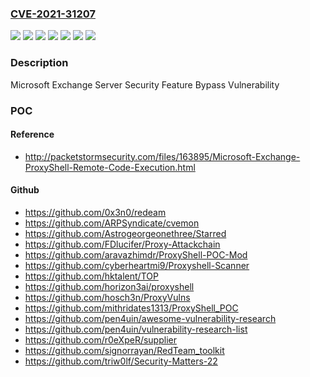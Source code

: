 ### [CVE-2021-31207](https://cve.mitre.org/cgi-bin/cvename.cgi?name=CVE-2021-31207)
![](https://img.shields.io/static/v1?label=Product&message=Microsoft%20Exchange%20Server%202013&color=blue)
![](https://img.shields.io/static/v1?label=Product&message=Microsoft%20Exchange%20Server%202016%20Cumulative%20Update%2019&color=blue)
![](https://img.shields.io/static/v1?label=Product&message=Microsoft%20Exchange%20Server%202016%20Cumulative%20Update%2020&color=blue)
![](https://img.shields.io/static/v1?label=Product&message=Microsoft%20Exchange%20Server%202019%20Cumulative%20Update%208&color=blue)
![](https://img.shields.io/static/v1?label=Product&message=Microsoft%20Exchange%20Server%202019%20Cumulative%20Update%209&color=blue)
![](https://img.shields.io/static/v1?label=Version&message=n%2Fa&color=blue)
![](https://img.shields.io/static/v1?label=Vulnerability&message=Security%20Feature%20Bypass&color=brighgreen)

### Description

Microsoft Exchange Server Security Feature Bypass Vulnerability

### POC

#### Reference
- http://packetstormsecurity.com/files/163895/Microsoft-Exchange-ProxyShell-Remote-Code-Execution.html

#### Github
- https://github.com/0x3n0/redeam
- https://github.com/ARPSyndicate/cvemon
- https://github.com/Astrogeorgeonethree/Starred
- https://github.com/FDlucifer/Proxy-Attackchain
- https://github.com/aravazhimdr/ProxyShell-POC-Mod
- https://github.com/cyberheartmi9/Proxyshell-Scanner
- https://github.com/hktalent/TOP
- https://github.com/horizon3ai/proxyshell
- https://github.com/hosch3n/ProxyVulns
- https://github.com/mithridates1313/ProxyShell_POC
- https://github.com/pen4uin/awesome-vulnerability-research
- https://github.com/pen4uin/vulnerability-research-list
- https://github.com/r0eXpeR/supplier
- https://github.com/signorrayan/RedTeam_toolkit
- https://github.com/triw0lf/Security-Matters-22

